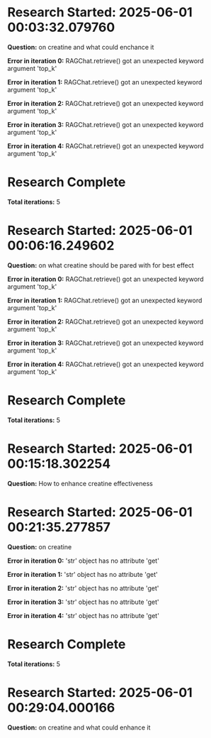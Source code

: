 # Research Started: 2025-06-01 00:03:32.079760
**Question:** on creatine and what could enchance it


**Error in iteration 0:** RAGChat.retrieve() got an unexpected keyword argument 'top_k'


**Error in iteration 1:** RAGChat.retrieve() got an unexpected keyword argument 'top_k'


**Error in iteration 2:** RAGChat.retrieve() got an unexpected keyword argument 'top_k'


**Error in iteration 3:** RAGChat.retrieve() got an unexpected keyword argument 'top_k'


**Error in iteration 4:** RAGChat.retrieve() got an unexpected keyword argument 'top_k'


# Research Complete
**Total iterations:** 5

# Research Started: 2025-06-01 00:06:16.249602
**Question:** on what creatine should be pared with for best effect


**Error in iteration 0:** RAGChat.retrieve() got an unexpected keyword argument 'top_k'


**Error in iteration 1:** RAGChat.retrieve() got an unexpected keyword argument 'top_k'


**Error in iteration 2:** RAGChat.retrieve() got an unexpected keyword argument 'top_k'


**Error in iteration 3:** RAGChat.retrieve() got an unexpected keyword argument 'top_k'


**Error in iteration 4:** RAGChat.retrieve() got an unexpected keyword argument 'top_k'


# Research Complete
**Total iterations:** 5

# Research Started: 2025-06-01 00:15:18.302254
**Question:** How to enhance creatine effectiveness

# Research Started: 2025-06-01 00:21:35.277857
**Question:** on creatine


**Error in iteration 0:** 'str' object has no attribute 'get'


**Error in iteration 1:** 'str' object has no attribute 'get'


**Error in iteration 2:** 'str' object has no attribute 'get'


**Error in iteration 3:** 'str' object has no attribute 'get'


**Error in iteration 4:** 'str' object has no attribute 'get'


# Research Complete
**Total iterations:** 5

# Research Started: 2025-06-01 00:29:04.000166
**Question:** on creatine and what could enhance it

